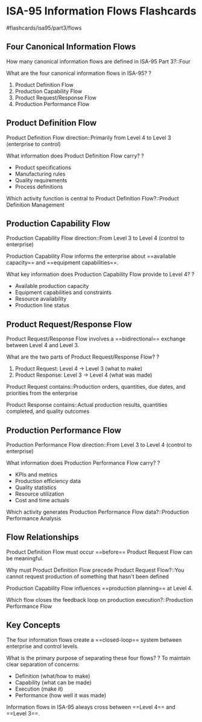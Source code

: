 # ISA-95 Information Flows Flashcards
#flashcards/isa95/part3/flows

## Four Canonical Information Flows

How many canonical information flows are defined in ISA-95 Part 3?::Four

What are the four canonical information flows in ISA-95?
?
1. Product Definition Flow
2. Production Capability Flow  
3. Product Request/Response Flow
4. Production Performance Flow

## Product Definition Flow

Product Definition Flow direction::Primarily from Level 4 to Level 3 (enterprise to control)

What information does Product Definition Flow carry?
?
- Product specifications
- Manufacturing rules
- Quality requirements
- Process definitions

Which activity function is central to Product Definition Flow?::Product Definition Management

## Production Capability Flow  

Production Capability Flow direction::From Level 3 to Level 4 (control to enterprise)

Production Capability Flow informs the enterprise about ==available capacity== and ==equipment capabilities==.

What key information does Production Capability Flow provide to Level 4?
?
- Available production capacity
- Equipment capabilities and constraints
- Resource availability
- Production line status

## Product Request/Response Flow

Product Request/Response Flow involves a ==bidirectional== exchange between Level 4 and Level 3.

What are the two parts of Product Request/Response Flow?
?
1. Product Request: Level 4 → Level 3 (what to make)
2. Product Response: Level 3 → Level 4 (what was made)

Product Request contains::Production orders, quantities, due dates, and priorities from the enterprise

Product Response contains::Actual production results, quantities completed, and quality outcomes

## Production Performance Flow

Production Performance Flow direction::From Level 3 to Level 4 (control to enterprise)

What information does Production Performance Flow carry?
?
- KPIs and metrics
- Production efficiency data
- Quality statistics
- Resource utilization
- Cost and time actuals

Which activity generates Production Performance Flow data?::Production Performance Analysis

## Flow Relationships

Product Definition Flow must occur ==before== Product Request Flow can be meaningful.

Why must Product Definition Flow precede Product Request Flow?::You cannot request production of something that hasn't been defined

Production Capability Flow influences ==production planning== at Level 4.

Which flow closes the feedback loop on production execution?::Production Performance Flow

## Key Concepts

The four information flows create a ==closed-loop== system between enterprise and control levels.

What is the primary purpose of separating these four flows?
?
To maintain clear separation of concerns:
- Definition (what/how to make)
- Capability (what can be made)  
- Execution (make it)
- Performance (how well it was made)

Information flows in ISA-95 always cross between ==Level 4== and ==Level 3==.
